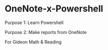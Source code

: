 # OneNote-x-Powershell

Purpose 1: Learn Powershell

Purpose 2: Make reports from OneNote

For Gideon Math & Reading